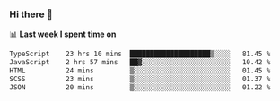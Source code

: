 ### Hi there 👋

<!--
**DBvc/DBvc** is a ✨ _special_ ✨ repository because its `README.md` (this file) appears on your GitHub profile.

Here are some ideas to get you started:

- 🔭 I’m currently working on ...
- 🌱 I’m currently learning ...
- 👯 I’m looking to collaborate on ...
- 🤔 I’m looking for help with ...
- 💬 Ask me about ...
- 📫 How to reach me: ...
- 😄 Pronouns: ...
- ⚡ Fun fact: ...
-->

📊 **Last week I spent time on**
<!--START_SECTION:waka-->

```txt
TypeScript    23 hrs 10 mins  ████████████████████▒░░░░   81.45 %
JavaScript    2 hrs 57 mins   ██▓░░░░░░░░░░░░░░░░░░░░░░   10.42 %
HTML          24 mins         ▒░░░░░░░░░░░░░░░░░░░░░░░░   01.45 %
SCSS          23 mins         ▒░░░░░░░░░░░░░░░░░░░░░░░░   01.37 %
JSON          20 mins         ▒░░░░░░░░░░░░░░░░░░░░░░░░   01.22 %
```

<!--END_SECTION:waka-->
